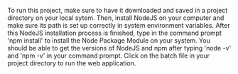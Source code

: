To run this project, make sure to have it downloaded and saved in a project directory on your local sytem. Then, install NodeJS on your computer and make sure its path is set up correctly in system environment variables. After this NodeJS installation process is finished, type in the command prompt 'npm install' to install the Node Package Module on your system. You should be able to get the versions of NodeJS and npm after typing 'node -v' and 'npm -v' in your command prompt. Click on the batch file in your project directory to run the web application. 
